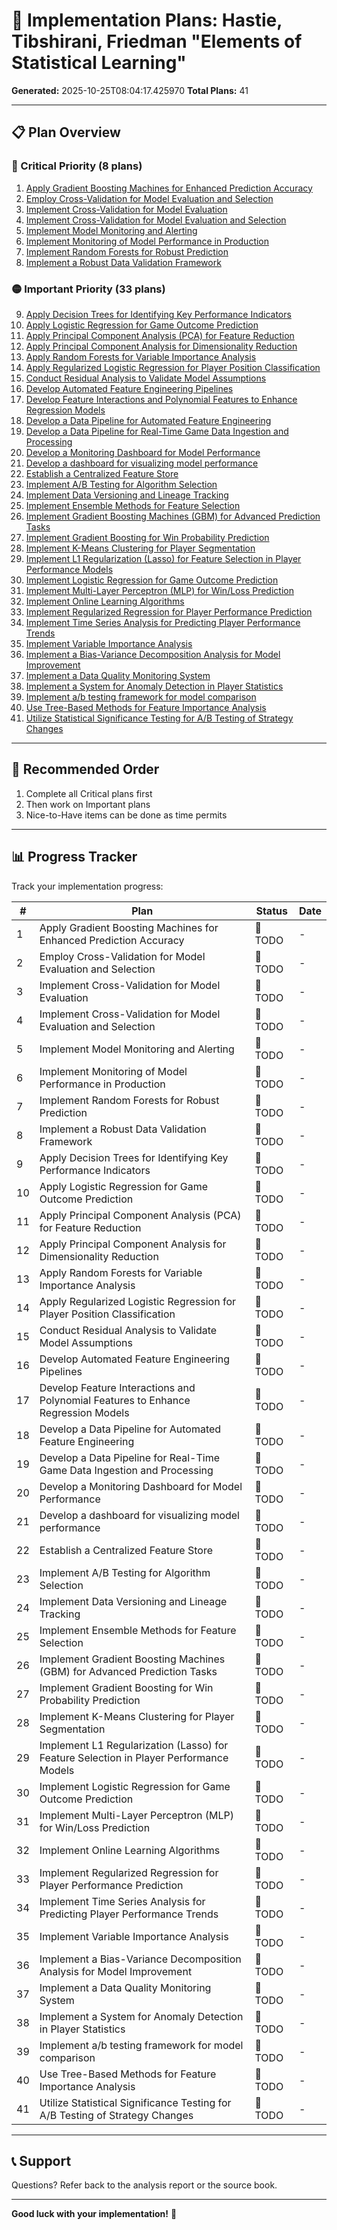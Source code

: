 # 🚀 Implementation Plans: Hastie, Tibshirani, Friedman   "Elements of Statistical Learning"

**Generated:** 2025-10-25T08:04:17.425970
**Total Plans:** 41

---

## 📋 Plan Overview

### 🔴 Critical Priority (8 plans)

1. [Apply Gradient Boosting Machines for Enhanced Prediction Accuracy](01_Apply_Gradient_Boosting_Machines_for_Enhanced_Prediction_Accuracy.md)
2. [Employ Cross-Validation for Model Evaluation and Selection](02_Employ_Cross_Validation_for_Model_Evaluation_and_Selection.md)
3. [Implement Cross-Validation for Model Evaluation](03_Implement_Cross_Validation_for_Model_Evaluation.md)
4. [Implement Cross-Validation for Model Evaluation and Selection](04_Implement_Cross_Validation_for_Model_Evaluation_and_Selection.md)
5. [Implement Model Monitoring and Alerting](05_Implement_Model_Monitoring_and_Alerting.md)
6. [Implement Monitoring of Model Performance in Production](06_Implement_Monitoring_of_Model_Performance_in_Production.md)
7. [Implement Random Forests for Robust Prediction](07_Implement_Random_Forests_for_Robust_Prediction.md)
8. [Implement a Robust Data Validation Framework](08_Implement_a_Robust_Data_Validation_Framework.md)

### 🟡 Important Priority (33 plans)

9. [Apply Decision Trees for Identifying Key Performance Indicators](09_Apply_Decision_Trees_for_Identifying_Key_Performance_Indicators.md)
10. [Apply Logistic Regression for Game Outcome Prediction](10_Apply_Logistic_Regression_for_Game_Outcome_Prediction.md)
11. [Apply Principal Component Analysis (PCA) for Feature Reduction](11_Apply_Principal_Component_Analysis_PCA_for_Feature_Reduction.md)
12. [Apply Principal Component Analysis for Dimensionality Reduction](12_Apply_Principal_Component_Analysis_for_Dimensionality_Reduction.md)
13. [Apply Random Forests for Variable Importance Analysis](13_Apply_Random_Forests_for_Variable_Importance_Analysis.md)
14. [Apply Regularized Logistic Regression for Player Position Classification](14_Apply_Regularized_Logistic_Regression_for_Player_Position_Classification.md)
15. [Conduct Residual Analysis to Validate Model Assumptions](15_Conduct_Residual_Analysis_to_Validate_Model_Assumptions.md)
16. [Develop Automated Feature Engineering Pipelines](16_Develop_Automated_Feature_Engineering_Pipelines.md)
17. [Develop Feature Interactions and Polynomial Features to Enhance Regression Models](17_Develop_Feature_Interactions_and_Polynomial_Features_to_Enhance_Regression_Models.md)
18. [Develop a Data Pipeline for Automated Feature Engineering](18_Develop_a_Data_Pipeline_for_Automated_Feature_Engineering.md)
19. [Develop a Data Pipeline for Real-Time Game Data Ingestion and Processing](19_Develop_a_Data_Pipeline_for_Real_Time_Game_Data_Ingestion_and_Processing.md)
20. [Develop a Monitoring Dashboard for Model Performance](20_Develop_a_Monitoring_Dashboard_for_Model_Performance.md)
21. [Develop a dashboard for visualizing model performance](21_Develop_a_dashboard_for_visualizing_model_performance.md)
22. [Establish a Centralized Feature Store](22_Establish_a_Centralized_Feature_Store.md)
23. [Implement A/B Testing for Algorithm Selection](23_Implement_A_B_Testing_for_Algorithm_Selection.md)
24. [Implement Data Versioning and Lineage Tracking](24_Implement_Data_Versioning_and_Lineage_Tracking.md)
25. [Implement Ensemble Methods for Feature Selection](25_Implement_Ensemble_Methods_for_Feature_Selection.md)
26. [Implement Gradient Boosting Machines (GBM) for Advanced Prediction Tasks](26_Implement_Gradient_Boosting_Machines_GBM_for_Advanced_Prediction_Tasks.md)
27. [Implement Gradient Boosting for Win Probability Prediction](27_Implement_Gradient_Boosting_for_Win_Probability_Prediction.md)
28. [Implement K-Means Clustering for Player Segmentation](28_Implement_K_Means_Clustering_for_Player_Segmentation.md)
29. [Implement L1 Regularization (Lasso) for Feature Selection in Player Performance Models](29_Implement_L1_Regularization_Lasso_for_Feature_Selection_in_Player_Performance_Models.md)
30. [Implement Logistic Regression for Game Outcome Prediction](30_Implement_Logistic_Regression_for_Game_Outcome_Prediction.md)
31. [Implement Multi-Layer Perceptron (MLP) for Win/Loss Prediction](31_Implement_Multi_Layer_Perceptron_MLP_for_Win_Loss_Prediction.md)
32. [Implement Online Learning Algorithms](32_Implement_Online_Learning_Algorithms.md)
33. [Implement Regularized Regression for Player Performance Prediction](33_Implement_Regularized_Regression_for_Player_Performance_Prediction.md)
34. [Implement Time Series Analysis for Predicting Player Performance Trends](34_Implement_Time_Series_Analysis_for_Predicting_Player_Performance_Trends.md)
35. [Implement Variable Importance Analysis](35_Implement_Variable_Importance_Analysis.md)
36. [Implement a Bias-Variance Decomposition Analysis for Model Improvement](36_Implement_a_Bias_Variance_Decomposition_Analysis_for_Model_Improvement.md)
37. [Implement a Data Quality Monitoring System](37_Implement_a_Data_Quality_Monitoring_System.md)
38. [Implement a System for Anomaly Detection in Player Statistics](38_Implement_a_System_for_Anomaly_Detection_in_Player_Statistics.md)
39. [Implement a/b testing framework for model comparison](39_Implement_a_b_testing_framework_for_model_comparison.md)
40. [Use Tree-Based Methods for Feature Importance Analysis](40_Use_Tree_Based_Methods_for_Feature_Importance_Analysis.md)
41. [Utilize Statistical Significance Testing for A/B Testing of Strategy Changes](41_Utilize_Statistical_Significance_Testing_for_A_B_Testing_of_Strategy_Changes.md)

---

## 🎯 Recommended Order

1. Complete all Critical plans first
2. Then work on Important plans
3. Nice-to-Have items can be done as time permits

---

## 📊 Progress Tracker

Track your implementation progress:

| # | Plan | Status | Date |
|---|------|--------|------|
| 1 | Apply Gradient Boosting Machines for Enhanced Prediction Accuracy | 🔲 TODO | - |
| 2 | Employ Cross-Validation for Model Evaluation and Selection | 🔲 TODO | - |
| 3 | Implement Cross-Validation for Model Evaluation | 🔲 TODO | - |
| 4 | Implement Cross-Validation for Model Evaluation and Selection | 🔲 TODO | - |
| 5 | Implement Model Monitoring and Alerting | 🔲 TODO | - |
| 6 | Implement Monitoring of Model Performance in Production | 🔲 TODO | - |
| 7 | Implement Random Forests for Robust Prediction | 🔲 TODO | - |
| 8 | Implement a Robust Data Validation Framework | 🔲 TODO | - |
| 9 | Apply Decision Trees for Identifying Key Performance Indicators | 🔲 TODO | - |
| 10 | Apply Logistic Regression for Game Outcome Prediction | 🔲 TODO | - |
| 11 | Apply Principal Component Analysis (PCA) for Feature Reduction | 🔲 TODO | - |
| 12 | Apply Principal Component Analysis for Dimensionality Reduction | 🔲 TODO | - |
| 13 | Apply Random Forests for Variable Importance Analysis | 🔲 TODO | - |
| 14 | Apply Regularized Logistic Regression for Player Position Classification | 🔲 TODO | - |
| 15 | Conduct Residual Analysis to Validate Model Assumptions | 🔲 TODO | - |
| 16 | Develop Automated Feature Engineering Pipelines | 🔲 TODO | - |
| 17 | Develop Feature Interactions and Polynomial Features to Enhance Regression Models | 🔲 TODO | - |
| 18 | Develop a Data Pipeline for Automated Feature Engineering | 🔲 TODO | - |
| 19 | Develop a Data Pipeline for Real-Time Game Data Ingestion and Processing | 🔲 TODO | - |
| 20 | Develop a Monitoring Dashboard for Model Performance | 🔲 TODO | - |
| 21 | Develop a dashboard for visualizing model performance | 🔲 TODO | - |
| 22 | Establish a Centralized Feature Store | 🔲 TODO | - |
| 23 | Implement A/B Testing for Algorithm Selection | 🔲 TODO | - |
| 24 | Implement Data Versioning and Lineage Tracking | 🔲 TODO | - |
| 25 | Implement Ensemble Methods for Feature Selection | 🔲 TODO | - |
| 26 | Implement Gradient Boosting Machines (GBM) for Advanced Prediction Tasks | 🔲 TODO | - |
| 27 | Implement Gradient Boosting for Win Probability Prediction | 🔲 TODO | - |
| 28 | Implement K-Means Clustering for Player Segmentation | 🔲 TODO | - |
| 29 | Implement L1 Regularization (Lasso) for Feature Selection in Player Performance Models | 🔲 TODO | - |
| 30 | Implement Logistic Regression for Game Outcome Prediction | 🔲 TODO | - |
| 31 | Implement Multi-Layer Perceptron (MLP) for Win/Loss Prediction | 🔲 TODO | - |
| 32 | Implement Online Learning Algorithms | 🔲 TODO | - |
| 33 | Implement Regularized Regression for Player Performance Prediction | 🔲 TODO | - |
| 34 | Implement Time Series Analysis for Predicting Player Performance Trends | 🔲 TODO | - |
| 35 | Implement Variable Importance Analysis | 🔲 TODO | - |
| 36 | Implement a Bias-Variance Decomposition Analysis for Model Improvement | 🔲 TODO | - |
| 37 | Implement a Data Quality Monitoring System | 🔲 TODO | - |
| 38 | Implement a System for Anomaly Detection in Player Statistics | 🔲 TODO | - |
| 39 | Implement a/b testing framework for model comparison | 🔲 TODO | - |
| 40 | Use Tree-Based Methods for Feature Importance Analysis | 🔲 TODO | - |
| 41 | Utilize Statistical Significance Testing for A/B Testing of Strategy Changes | 🔲 TODO | - |

---

## 📞 Support

Questions? Refer back to the analysis report or the source book.

---

**Good luck with your implementation!** 🚀
